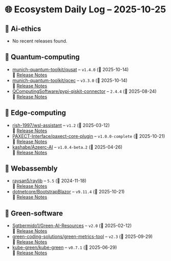 # 🌐 Ecosystem Daily Log – 2025-10-25

## 🔹 Ai-ethics
- No recent releases found.

## 🔹 Quantum-computing
- [munich-quantum-toolkit/qusat](https://github.com/munich-quantum-toolkit/qusat/releases/tag/v1.4.0) – `v1.4.0` (📅 2025-10-14)  
  🔗 [Release Notes](https://github.com/munich-quantum-toolkit/qusat/releases/tag/v1.4.0)
- [munich-quantum-toolkit/qcec](https://github.com/munich-quantum-toolkit/qcec/releases/tag/v3.3.0) – `v3.3.0` (📅 2025-10-14)  
  🔗 [Release Notes](https://github.com/munich-quantum-toolkit/qcec/releases/tag/v3.3.0)
- [QComputingSoftware/pypi-qiskit-connector](https://github.com/QComputingSoftware/pypi-qiskit-connector/releases/tag/2.4.4) – `2.4.4` (📅 2025-08-24)  
  🔗 [Release Notes](https://github.com/QComputingSoftware/pypi-qiskit-connector/releases/tag/2.4.4)

## 🔹 Edge-computing
- [rish-1997/wsl-assistant](https://github.com/rish-1997/wsl-assistant/releases/tag/v1.2) – `v1.2` (📅 2025-03-12)  
  🔗 [Release Notes](https://github.com/rish-1997/wsl-assistant/releases/tag/v1.2)
- [PAXECT-Interface/paxect-core-plugin](https://github.com/PAXECT-Interface/paxect-core-plugin/releases/tag/v1.0.0-complete) – `v1.0.0-complete` (📅 2025-10-21)  
  🔗 [Release Notes](https://github.com/PAXECT-Interface/paxect-core-plugin/releases/tag/v1.0.0-complete)
- [kashabe/Azeerc-AI](https://github.com/kashabe/Azeerc-AI/releases/tag/v1.0.4-beta.2) – `v1.0.4-beta.2` (📅 2025-04-26)  
  🔗 [Release Notes](https://github.com/kashabe/Azeerc-AI/releases/tag/v1.0.4-beta.2)

## 🔹 Webassembly
- [raysan5/raylib](https://github.com/raysan5/raylib/releases/tag/5.5) – `5.5` (📅 2024-11-18)  
  🔗 [Release Notes](https://github.com/raysan5/raylib/releases/tag/5.5)
- [dotnetcore/BootstrapBlazor](https://github.com/dotnetcore/BootstrapBlazor/releases/tag/v9.11.4) – `v9.11.4` (📅 2025-10-21)  
  🔗 [Release Notes](https://github.com/dotnetcore/BootstrapBlazor/releases/tag/v9.11.4)

## 🔹 Green-software
- [Sgtbermido1/Green-AI-Resources](https://github.com/Sgtbermido1/Green-AI-Resources/releases/tag/v2.0) – `v2.0` (📅 2025-02-12)  
  🔗 [Release Notes](https://github.com/Sgtbermido1/Green-AI-Resources/releases/tag/v2.0)
- [green-coding-solutions/green-metrics-tool](https://github.com/green-coding-solutions/green-metrics-tool/releases/tag/v2.3) – `v2.3` (📅 2025-09-29)  
  🔗 [Release Notes](https://github.com/green-coding-solutions/green-metrics-tool/releases/tag/v2.3)
- [kube-green/kube-green](https://github.com/kube-green/kube-green/releases/tag/v0.7.1) – `v0.7.1` (📅 2025-06-29)  
  🔗 [Release Notes](https://github.com/kube-green/kube-green/releases/tag/v0.7.1)